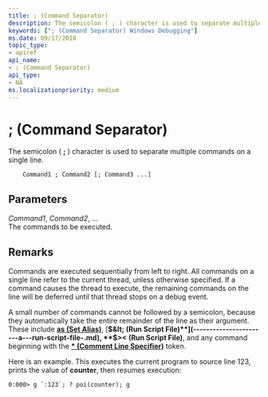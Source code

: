 ```yaml
---
title: ; (Command Separator)
description: The semicolon ( ; ) character is used to separate multiple commands on a single line.
keywords: ["; (Command Separator) Windows Debugging"]
ms.date: 09/17/2018
topic_type:
- apiref
api_name:
- ; (Command Separator)
api_type:
- NA
ms.localizationpriority: medium
---
```


# ; (Command Separator)


The semicolon ( **;** ) character is used to separate multiple commands on a single line.

```dbgcmd
    Command1 ; Command2 [; Command3 ...] 
```

## <span id="ddk_token_command_separator_dbg"></span><span id="DDK_TOKEN_COMMAND_SEPARATOR_DBG"></span>Parameters


<span id="_______Command1__Command2__..."></span><span id="_______command1__command2__..."></span><span id="_______COMMAND1__COMMAND2__..."></span> *Command1*, *Command2*, ...  
The commands to be executed.

## Remarks

Commands are executed sequentially from left to right. All commands on a single line refer to the current thread, unless otherwise specified. If a command causes the thread to execute, the remaining commands on the line will be deferred until that thread stops on a debug event.

A small number of commands cannot be followed by a semicolon, because they automatically take the entire remainder of the line as their argument. These include [**as (Set Alias)**](as--as--set-alias-.md), [**$&lt; (Run Script File)**](-----------------------a---run-script-file-.md), **$&gt;&lt; (Run Script File)**, and any command beginning with the [**\* (Comment Line Specifier)**](----comment-line-specifier-.md) token.

Here is an example. This executes the current program to source line 123, prints the value of **counter**, then resumes execution:

```console
0:000> g `:123`; ? poi(counter); g 
```

 

 





